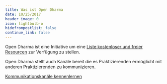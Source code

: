 ```yaml
---
title: Was ist Open Dharma
date: 10/25/2017
header_image: 0
icon: lightbulb-o
hidefrompostlist: false
continue_link: false
---
```

Open Dharma ist eine Initiative um eine [Liste kostenloser und freier Resourcen](https://github.com/buddha-dharma/buddhismus) zur Verfügung zu stellen.

Open Dharma stellt auch Kanäle bereit die es Praktizierenden ermöglicht mit anderen Praktizierenden zu kommunizieren.

[Kommunikationskanäle kennenlernen](/community)
